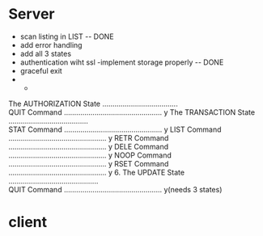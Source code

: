 # Server
- scan listing in LIST -- DONE
- add error handling
- add all 3 states
- authentication wiht ssl
-implement storage properly -- DONE
- graceful exit
- - 
 The AUTHORIZATION State .....................................    
      QUIT Command ................................................    y
    The TRANSACTION State .......................................    
      STAT Command ................................................    y
      LIST Command ................................................    y
      RETR Command ................................................    y
      DELE Command ................................................    y
      NOOP Command ................................................    y
      RSET Command ................................................    y
   6. The UPDATE State ............................................   
      QUIT Command ................................................   y(needs 3 states)


# client